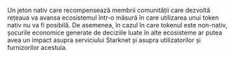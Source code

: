 Un jeton nativ care recompensează membrii comunității care dezvoltă rețeaua va avansa ecosistemul într-o măsură în care utilizarea unui token nativ nu va fi posibilă. De asemenea, în cazul în care tokenul este non-nativ, șocurile economice generate de deciziile luate în alte ecosisteme ar putea avea un impact asupra serviciului Starknet și asupra utilizatorilor și furnizorilor acestuia.
